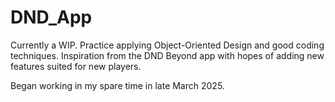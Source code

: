 # DND_App
Currently a WIP. Practice applying Object-Oriented Design and good coding techniques. Inspiration from the DND Beyond app with hopes of adding new features suited for new players.

Began working in my spare time in late March 2025.
